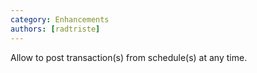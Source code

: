```yaml
---
category: Enhancements
authors: [radtriste]
---
```


Allow to post transaction(s) from schedule(s) at any time.
